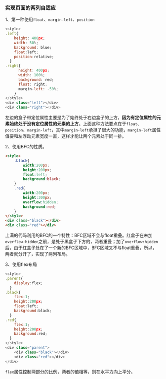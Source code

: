 ### 实现页面的两列自适应

1、第一种使用`float`、`margin-left`、`position`

```javascript
<style>
.left{
    height: 400px;
    width: 50%;
    background: blue;
    float:left;
    position:relative;
  }
.right{
      height: 400px;
      width: 100%;
      background: red;
      float: right;
      margin-left: -50%;
	}
</style>
<div class="left"></div>
<div class="right"></div>
```

​	左边的盒子带定位属性主要是为了始终处于右边盒子的上方，__因为有定位属性的元素始终处于没有定位属性的元素的上方__。上面这种方法要点在于`float`、`position`、`margin-left`，其中`margin-left`承担了很大的功能，`margin-left`属性值要和左浮动元素宽度一直，这样才能让两个元素处于同一排。

2、使用BFC的性质。

```html
<style>
	.black{
      	width:200px;
      	height:200px;
      	float:left;
		background:black;
	}
	.red{
      	width:200px;
      	height:300px;
      	overflow:hidden;
		background:red;
	}
</style>
<div class="black"></div>
<div class="red"></div>
```

上满的代码利用的BFC的一个特性：BFC区域不会与float重叠。红盒子在未加`overflow:hidden`之前，是处于黑盒子下方的，两者重叠；加了`overflow:hidden`后，由于红盒子处在了一个新的BFC区域中，BFC区域又不与float重叠，所以，两者就分开了，实现了两列布局。

3、使用flex布局

```javascript
<style>
.parent{
  	display:flex;
  }
.black{
    flex:1;
    height:200px;
    float:left;
    background:black;
  }
.red{
    flex:1;
    height:200px;
    background:red;
  }
</style>
<div class="parent">
	<div class="black"></div>
	<div class="red"></div>	
</div>
```

`flex`属性控制两部分的比例，两者的值相等，则在水平方向上平分。